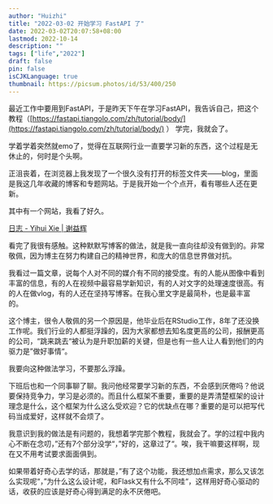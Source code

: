 ```yaml
---
author: "Huizhi"
title: "2022-03-02 开始学习 FastAPI 了"
date: 2022-03-02T20:07:58+08:00  
lastmod: 2022-10-14
description: ""
tags: ["life","2022"]
draft: false
pin: false
isCJKLanguage: true
thumbnail: https://picsum.photos/id/53/400/250
---
```


最近工作中要用到FastAPI，于是昨天下午在学习FastAPI，我告诉自己，把这个教程（[https://fastapi.tiangolo.com/zh/tutorial/body/](https://fastapi.tiangolo.com/zh/tutorial/body/) ） 学完，我就会了。

学着学着突然就emo了，觉得在互联网行业一直要学习新的东西，这个过程是无休止的，何时是个头啊。

正沮丧着，在浏览器上我发现了一个很久没有打开的标签文件夹——blog，里面是我这几年收藏的博客和专题网站。于是我开始一个个点开，看有哪些人还在更新。

其中有一个网站，我看了好久。

[日志 - Yihui Xie | 谢益辉](https://yihui.org/cn/)

看完了我很有感触。这种默默写博客的做法，就是我一直向往却没有做到的。非常敬佩，因为博主在努力构建自己的精神世界，和庞大的信息世界做对抗。

我看过一篇文章，说每个人对不同的媒介有不同的接受度。有的人能从图像中看到丰富的信息，有的人在视频中最容易学新知识，有的人对文字的处理速度很高。有的人在做vlog，有的人还在坚持写博客。在我心里文字是最简朴，也是最丰富的。

这个博主，很令人敬佩的另一个原因是，他毕业后在RStudio工作，8年了还没换工作呢。我们行业的人都挺浮躁的，因为大家都想去知名度更高的公司，报酬更高的公司，“跳来跳去“被认为是升职加薪的关键，但是也有一些人让人看到他们的内驱力是”做好事情“。

我要向这种做法学习，不要那么浮躁。

下班后也和一个同事聊了聊。我问他经常要学习新的东西，不会感到厌倦吗？他说要保持竞争力，学习是必须的。而且什么框架不重要，重要的是弄清楚框架的设计理念是什么，这个框架为什么这么受欢迎？它的优缺点在哪？重要的是可以把写代码当成爱好，这样就不会烦了。

我意识到我的做法是有问题的，我想着学完那个教程，我就会了。学的过程中我内心不断在念叨，”还有7个部分没学“，”好的，这章过了“。唉，我干嘛要这样啊，现在又不用考试要求面面俱到。

如果带着好奇心去学的话，那就是，”有了这个功能，我还想加点需求，那么又该怎么实现呢“，”为什么这么设计呢，和Flask又有什么不同哇“，这样用好奇心驱动的话，收获的应该是好奇心得到满足的永不厌倦吧。